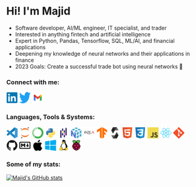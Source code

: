 # Hi! I'm Majid



* Software developer, AI/ML engineer, IT specialist, and trader
* Interested in anything fintech and artificial intelligence
* Expert in Python, Pandas, Tensorflow, SQL, ML/AI, and financial applications
* Deepening my knowledge of neural networks and their applications in finance
* 2023 Goals: Create a successful trade bot using neural networks 🤖



### Connect with me:

<a href="https://www.linkedin.com/in/majid-kouki"><img src="./imgs/linkedin-original.svg" alt="Linkedin" style="width:30px;height:30px;"></a>
<a href="https://twitter.com/MajidKouki"><img src="./imgs/twitter-original.svg" alt="Twitter" style="width:30px;height:30px;"></a>
<a href="mailto:majidkpy@gmail.com"><img src="./imgs/gmail.svg" alt="Gmail" style="width:30px;height:30px;"></a>



### Languages, Tools & Systems:

<div style="display: inline-block;">
    <img src="./imgs/vscode-original.svg" alt="Visual Studio Codes" style="width:30px;height:30px;">
    <img src="./imgs/jupyter-original.svg" alt="Jupyter" style="width:30px;height:30px;">
    <img src="./imgs/anaconda-original.svg" alt="Anaconda" style="width:30px;height:30px;">
    <img src="./imgs/python-original.svg" alt="Pyth" style="width:30px;height:30px;">
    <img src="./imgs/pandas-original.svg" alt="Pandas" style="width:30px;height:30px;">
    <img src="./imgs/numpy-original.svg" alt="NumPy" style="width:30px;height:30px;">
    <img src="./imgs/sqlalchemy-original.svg" alt="SQLAlchemy" style="width:30px;height:30px;">
    <img src="./imgs/tensorflow-original.svg" alt="Tensorflow" style="width:30px;height:30px;">
    <img src="./imgs/solidity-original.svg" alt="Solidity" style="width:30px;height:30px;">
    <img src="./imgs/html5-original.svg" alt="HTML5" style="width:30px;height:30px;">
    <img src="./imgs/css3-original.svg" alt="CSS3" style="width:30px;height:30px;">
    <img src="./imgs/javascript-original.svg" alt="JavaScript" style="width:30px;height:30px;">
    <img src="./imgs/react-original.svg" alt="React" style="width:30px;height:30px;">
    <img src="./imgs/git-original.svg" alt="Git" style="width:30px;height:30px;">
    <img src="./imgs/github-original.svg" alt="GitHub" style="width:30px;height:30px;">
    <img src="./imgs/markdown-original.svg" alt="Git" style="width:30px;height:30px;">
    <img src="./imgs/apple-original.svg" alt="Apple MacOS" style="width:30px;height:30px;">
    <img src="./imgs/windows-original.svg" alt="Microsoft Windows" style="width:30px;height:30px;">
    <img src="./imgs/linux-original.svg" alt="Linux" style="width:30px;height:30px;">
    <img src="./imgs/raspberrypi-original.svg" alt="Raspberry Pi" style="width:30px;height:30px;">
</div>



### Some of my stats:

[![Majid's GitHub stats](https://github-readme-stats.vercel.app/api?username=majidkouki&theme=buefy)](https://github.com/anuraghazra/github-readme-stats)
